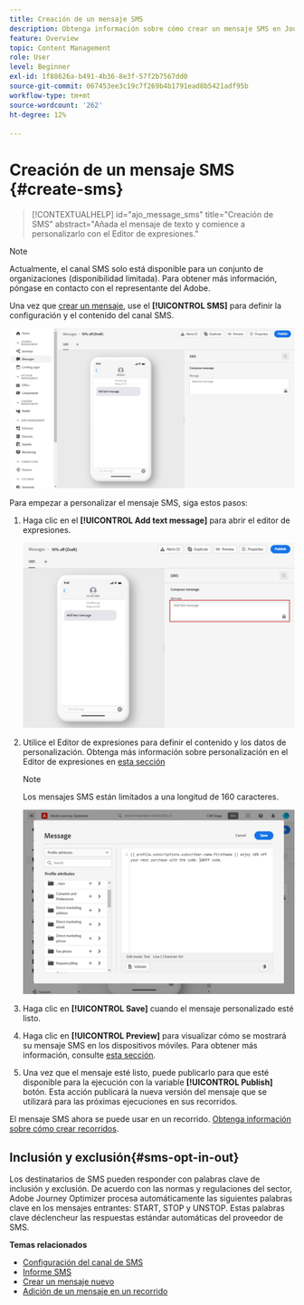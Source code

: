 ```yaml
---
title: Creación de un mensaje SMS
description: Obtenga información sobre cómo crear un mensaje SMS en Journey Optimizer
feature: Overview
topic: Content Management
role: User
level: Beginner
exl-id: 1f88626a-b491-4b36-8e3f-57f2b7567dd0
source-git-commit: 067453ee3c19c7f269b4b1791ead8b5421adf95b
workflow-type: tm+mt
source-wordcount: '262'
ht-degree: 12%

---
```


# Creación de un mensaje SMS {#create-sms}

>[!CONTEXTUALHELP]
>id="ajo_message_sms"
>title="Creación de SMS"
>abstract="Añada el mensaje de texto y comience a personalizarlo con el Editor de expresiones."

>[!NOTE]
>
>Actualmente, el canal SMS solo está disponible para un conjunto de organizaciones (disponibilidad limitada). Para obtener más información, póngase en contacto con el representante del Adobe.

Una vez que [crear un mensaje](get-started-content.md), use el **[!UICONTROL SMS]** para definir la configuración y el contenido del canal SMS.

![](assets/sms_1.png)

Para empezar a personalizar el mensaje SMS, siga estos pasos:

1. Haga clic en el **[!UICONTROL Add text message]** para abrir el editor de expresiones.

   ![](assets/sms_3.png)

1. Utilice el Editor de expresiones para definir el contenido y los datos de personalización. Obtenga más información sobre personalización en el Editor de expresiones en [esta sección](../personalization/personalize.md)

   >[!NOTE]
   >
   > Los mensajes SMS están limitados a una longitud de 160 caracteres.

   ![](assets/sms_2.png)

1. Haga clic en **[!UICONTROL Save]** cuando el mensaje personalizado esté listo.

1. Haga clic en **[!UICONTROL Preview]** para visualizar cómo se mostrará su mensaje SMS en los dispositivos móviles. Para obtener más información, consulte [esta sección](../design/preview.md).

1. Una vez que el mensaje esté listo, puede publicarlo para que esté disponible para la ejecución con la variable **[!UICONTROL Publish]** botón. Esta acción publicará la nueva versión del mensaje que se utilizará para las próximas ejecuciones en sus recorridos.

El mensaje SMS ahora se puede usar en un recorrido. [Obtenga información sobre cómo crear recorridos](../building-journeys/journey-gs.md).

## Inclusión y exclusión{#sms-opt-in-out}

Los destinatarios de SMS pueden responder con palabras clave de inclusión y exclusión. De acuerdo con las normas y regulaciones del sector, Adobe Journey Optimizer procesa automáticamente las siguientes palabras clave en los mensajes entrantes: START, STOP y UNSTOP. Estas palabras clave déclencheur las respuestas estándar automáticas del proveedor de SMS.

**Temas relacionados**

* [Configuración del canal de SMS](../configuration/sms-configuration.md)
* [Informe SMS](../reports/journey-global-report.md#sms-global)
* [Crear un mensaje nuevo](get-started-content.md)
* [Adición de un mensaje en un recorrido](../building-journeys/journeys-message.md)
